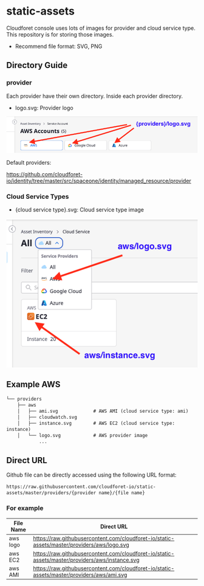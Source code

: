 # static-assets

Cloudforet console uses lots of images for provider and cloud service type. This repository is for storing those images.

* Recommend file format: SVG, PNG

## Directory Guide

### provider

Each provider have their own directory. Inside each provider directory.

* logo.svg: Provider logo

![provider logo](./docs/provider_logo.png)

Default providers:

https://github.com/cloudforet-io/identity/tree/master/src/spaceone/identity/managed_resource/provider


### Cloud Service Types

* {cloud service type}.svg: Cloud service type image

![cloud serice types](./docs/cloud_service_types.png)
## Example AWS

```
└── providers
    ├── aws
    │   ├── ami.svg             # AWS AMI (cloud service type: ami)
    │   ├── cloudwatch.svg
    │   ├── instance.svg        # AWS EC2 (cloud service type: instance)
    │   └── logo.svg            # AWS provider image
            ...
```

## Direct URL

Github file can be directly accessed using the following URL format:

```
https://raw.githubusercontent.com/cloudforet-io/static-assets/master/providers/{provider name}/{file name}
```

### For example

| File Name | Direct URL |
| --- | --- |
| aws logo | https://raw.githubusercontent.com/cloudforet-io/static-assets/master/providers/aws/logo.svg |
| aws EC2 | https://raw.githubusercontent.com/cloudforet-io/static-assets/master/providers/aws/instance.svg |
| aws AMI | https://raw.githubusercontent.com/cloudforet-io/static-assets/master/providers/aws/ami.svg |
